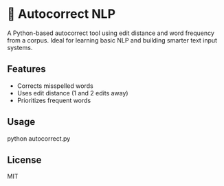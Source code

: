 ﻿# 🧠 Autocorrect NLP

A Python-based autocorrect tool using edit distance and word frequency from a corpus. Ideal for learning basic NLP and building smarter text input systems.

## Features
- Corrects misspelled words
- Uses edit distance (1 and 2 edits away)
- Prioritizes frequent words

## Usage
python autocorrect.py

## License
MIT
